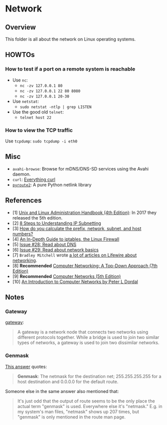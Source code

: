# Network

## Overview

This folder is all about the network on Linux operating systems.

## HOWTOs

### How to test if a port on a remote system is reachable

- Use `nc`:
  - `nc -zv 127.0.0.1 80`
  - `nc -zv 127.0.0.1 22 80 8080`
  - `nc -zv 127.0.0.1 20-30`
- Use `netstat`:
  - `sudo netstat -ntlp | grep LISTEN`
- Use the good old `telnet`:
  - `telnet host 22`

### How to view the TCP traffic

Use `tcpdump`: `sudo tcpdump -i eth0`

## Misc

- `avahi-browse`: Browse for mDNS/DNS-SD services using the Avahi daemon.
- `curl`: [Everything curl](https://ec.haxx.se/)
- [`pyroute2`](https://pypi.org/project/pyroute2/): A pure Python netlink library

## References

- [1] [Unix and Linux Administration Handbook (4th Edition)](https://www.amazon.com/UNIX-Linux-System-Administration-Handbook/dp/0131480057): In 2017 they released the 5th edition.
- [2] [8 Steps to Understanding IP Subnetting](https://www.techopedia.com/6/28587/internet/8-steps-to-understanding-ip-subnetting)
- [3] [How do you calculate the prefix, network, subnet, and host numbers?](https://networkengineering.stackexchange.com/questions/7106/how-do-you-calculate-the-prefix-network-subnet-and-host-numbers)
- [4] [An In-Depth Guide to iptables, the Linux Firewall](https://www.booleanworld.com/depth-guide-iptables-linux-firewall/)
- [5] [Issue #28: Read about DNS](https://github.com/yaobinwen/robin_on_rails/issues/28)
- [6] [Issue #29: Read about network basics](https://github.com/yaobinwen/robin_on_rails/issues/29)
- [7] `Bradley Mitchell` wrote [a lot of articles on Lifewire about networking](https://www.lifewire.com/bradley-mitchell-816228).
- [8] **Recommended** [Computer Networking: A Top-Down Approach (7th Edition)](https://www.amazon.com/Computer-Networking-Top-Down-Approach-7th/dp/0133594149)
- [9] **Recommended** [Computer Networks (5th Edition)](https://www.amazon.com/Computer-Networks-5th-Andrew-Tanenbaum/dp/0132126958)
- [10] [An Introduction to Computer Networks by Peter L Dordal](https://intronetworks.cs.luc.edu/)

## Notes

### Gateway

[gateway](https://internetofthingsagenda.techtarget.com/definition/gateway):

> A gateway is a network node that connects two networks using different protocols together. While a bridge is used to join two similar types of networks, a gateway is used to join two dissimilar networks.

### Genmask

[This answer](https://serverfault.com/a/696992/125167) quotes:

> **Genmask**: The netmask for the destination net; 255.255.255.255 for a host destination and 0.0.0.0 for the default route.

Someone else in the same answer also mentioned that:

> It's just odd that the output of route seems to be the only place the actual term "genmask" is used. Everywhere else it's "netmask." E.g. in my system's man files, "netmask" shows up 207 times, but "genmask" is only mentioned in the route man page.

